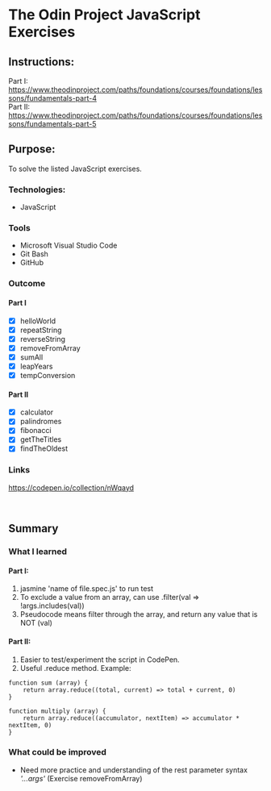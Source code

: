 # The Odin Project JavaScript Exercises


## Instructions:
Part I: <br>
https://www.theodinproject.com/paths/foundations/courses/foundations/lessons/fundamentals-part-4
<br/>
Part II: <br>
https://www.theodinproject.com/paths/foundations/courses/foundations/lessons/fundamentals-part-5

## Purpose: 
To solve the listed JavaScript exercises. 

### Technologies: 
* JavaScript

### Tools
* Microsoft Visual Studio Code
* Git Bash
* GitHub

### Outcome
#### Part I 
- [x] helloWorld
- [x] repeatString
- [x] reverseString
- [x] removeFromArray
- [x] sumAll
- [x] leapYears
- [x] tempConversion

#### Part II
- [x] calculator
- [x] palindromes
- [x] fibonacci
- [x] getTheTitles
- [x] findTheOldest

### Links
https://codepen.io/collection/nWqayd

<br />


## Summary

### What I learned
#### Part I:
1. jasmine 'name of file.spec.js' to run test 
2. To exclude a value from an array, can use .filter(val => !args.includes(val))
3. Pseudocode means filter through the array, and return any value that is NOT (val)

#### Part II:
1. Easier to test/experiment the script in CodePen.
2. Useful .reduce method. Example:
```
function sum (array) {
	return array.reduce((total, current) => total + current, 0)
}

function multiply (array) {
	return array.reduce((accumulator, nextItem) => accumulator * nextItem, 0)
}

```

### What could be improved
* Need more practice and understanding of the rest parameter syntax *'...args'* (Exercise removeFromArray)



